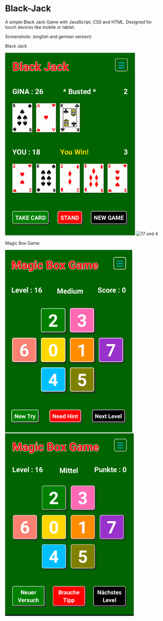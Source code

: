 # Black-Jack
A simple Black Jack Game with JavaScript, CSS and HTML.
Designed for touch devices like mobile or tablet.

Screenshots: (english and german version)<p>
Black Jack<p>
<img src="https://github.com/RainerWessOS/Black-Jack/blob/master/BlackJack_EN.png" alt="Black Jack" />
<img src="https://github.com/RainerWessOS/Black-Jack/blob/master/BlackJack_DE.png" alt="17 und 4" /><p>
Magic Box Game:<p>
<img src="https://github.com/RainerWessOS/Black-Jack/blob/master/MagicBoxGame_EN.png" alt="Magic Box Game" />
<img src="https://github.com/RainerWessOS/Black-Jack/blob/master/MagicBoxGame_DE.png" alt="Black Jack" />
  
   
